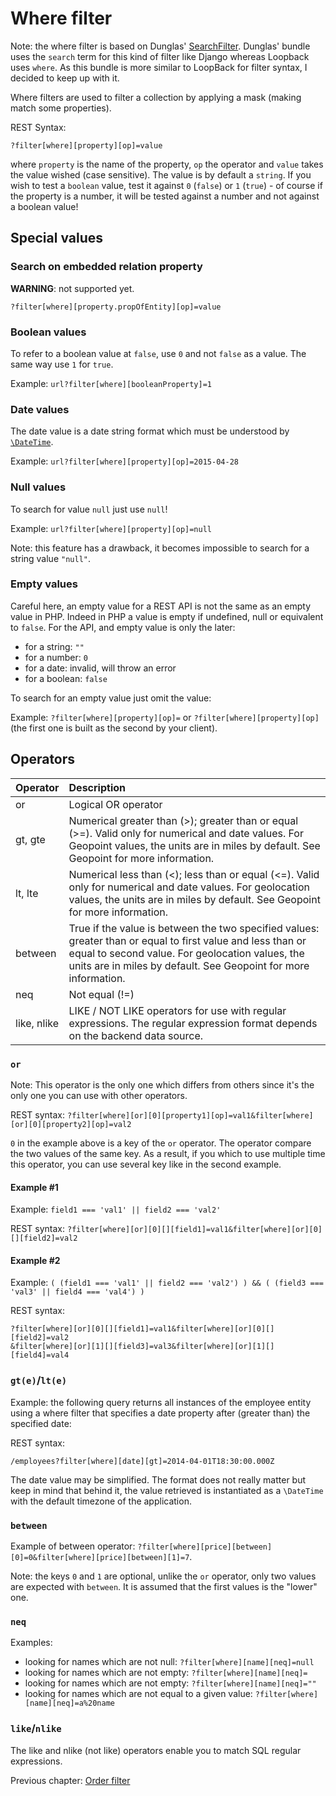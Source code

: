 # Where filter

Note: the where filter is based on Dunglas' [SearchFilter](https://github.com/dunglas/DunglasApiBundle/blob/master/Doctrine/Orm/Filter/SearchFilter.php). Dunglas' bundle uses the `search` term for this kind of filter like Django whereas Loopback uses `where`. As this bundle is more similar to LoopBack for filter syntax, I decided to keep up with it.

Where filters are used to filter a collection by applying a mask (making match some properties).

REST Syntax:

```
?filter[where][property][op]=value
```

where `property` is the name of the property, `op` the operator and `value` takes the value wished (case sensitive). The value is by default a `string`. If you wish to test a `boolean` value, test it against `0` (`false`) or `1` (`true`) - of course if the property is a number, it will be tested against a number and not against a boolean value!


## Special values

### Search on embedded relation property

**WARNING**: not supported yet.

```
?filter[where][property.propOfEntity][op]=value
```

### Boolean values

To refer to a boolean value at `false`, use `0` and not `false` as a value. The same way use `1` for `true`.

Example: `url?filter[where][booleanProperty]=1`

### Date values

The date value is a date string format which must be understood by [`\DateTime`](http://php.net/manual/fr/datetime.construct.php).

Example: `url?filter[where][property][op]=2015-04-28`

### Null values

To search for value `null` just use `null`!

Example: `url?filter[where][property][op]=null`

Note: this feature has a drawback, it becomes impossible to search for a string value `"null"`.

### Empty values

Careful here, an empty value for a REST API is not the same as an empty value in PHP. Indeed in PHP a value is empty if undefined, null or equivalent to `false`. For the API, and empty value is only the later:
* for a string: `""`
* for a number: `0`
* for a date: invalid, will throw an error
* for a boolean: `false`

To search for an empty value just omit the value:

Example: `?filter[where][property][op]=` or `?filter[where][property][op]` (the first one is built as the second by
your client).

## Operators

| Operator | Description |
|----------|:-------------|
| or | Logical OR operator |
| gt, gte | Numerical greater than (>); greater than or equal (>=). Valid only for numerical and date values. For Geopoint values, the units are in miles by default. See Geopoint for more information. |
| lt, lte | Numerical less than (<); less than or equal (<=). Valid only for numerical and date values. For geolocation values, the units are in miles by default. See Geopoint for more information. |
| between | True if the value is between the two specified values: greater than or equal to first value and less than or equal to second value. For geolocation values, the units are in miles by default. See Geopoint for more information. |
| neq | Not equal (!=) |
| like, nlike | LIKE / NOT LIKE operators for use with regular expressions. The regular expression format depends on the backend data source. |

### `or`

Note: This operator is the only one which differs from others since it's the only one you can use with other operators.

REST syntax: `?filter[where][or][0][property1][op]=val1&filter[where][or][0][property2][op]=val2`

`0` in the example above is a key of the `or` operator. The operator compare the two values of the same key. As a result, if you which to use multiple time this operator, you can use several key like in the second example.

#### Example #1

Example: `field1 === 'val1' || field2 === 'val2'`

REST syntax: `?filter[where][or][0][][field1]=val1&filter[where][or][0][][field2]=val2`

#### Example #2

Example: `( (field1 === 'val1' || field2 === 'val2') ) && ( (field3 === 'val3' || field4 === 'val4') )`

REST syntax:

```
?filter[where][or][0][][field1]=val1&filter[where][or][0][][field2]=val2
&filter[where][or][1][][field3]=val3&filter[where][or][1][][field4]=val4
```

### `gt(e)`/`lt(e)`

Example: the following query returns all instances of the employee entity using a where filter that specifies a date property after (greater than) the specified date:

REST syntax:

`/employees?filter[where][date][gt]=2014-04-01T18:30:00.000Z`

The date value may be simplified. The format does not really matter but keep in mind that behind it, the value retrieved is instantiated as a `\DateTime` with the default timezone of the application.

### `between`

Example of between operator: `?filter[where][price][between][0]=0&filter[where][price][between][1]=7`.

Note: the keys `0` and `1` are optional, unlike the `or` operator, only two values are expected with `between`. It is
 assumed that the first values is the "lower" one.

### `neq`

Examples:
* looking for names which are not null: `?filter[where][name][neq]=null`
* looking for names which are not empty: `?filter[where][name][neq]=`
* looking for names which are not empty: `?filter[where][name][neq]=""`
* looking for names which are not equal to a given value: `?filter[where][name][neq]=a%20name`

### `like`/`nlike`

The like and nlike (not like) operators enable you to match SQL regular expressions.

Previous chapter: [Order filter](order-filter.md)
